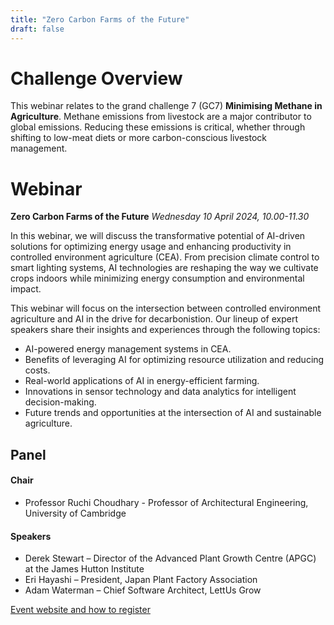 ```yaml
---
title: "Zero Carbon Farms of the Future"
draft: false
---
```

# Challenge Overview
 
This webinar relates to the grand challenge 7 (GC7) **Minimising Methane in Agriculture**. Methane emissions from livestock are a major contributor to global 
emissions. Reducing these emissions is critical, whether through shifting to low-meat diets or more carbon-conscious livestock management. 

# Webinar

**Zero Carbon Farms of the Future**
*Wednesday 10 April 2024, 10.00-11.30*

In this webinar, we will discuss the transformative potential of AI-driven solutions for optimizing energy usage and enhancing productivity in controlled 
environment agriculture (CEA). From precision climate control to smart lighting systems, AI technologies are reshaping the way we cultivate crops indoors while 
minimizing energy consumption and environmental impact.

This webinar will focus on the intersection between controlled environment agriculture and AI in the drive for decarbonistion. 
Our lineup of expert speakers share their insights and experiences through the following topics: 

- AI-powered energy management systems in CEA. 
- Benefits of leveraging AI for optimizing resource utilization and reducing costs. 
- Real-world applications of AI in energy-efficient farming. 
- Innovations in sensor technology and data analytics for intelligent decision-making. 
- Future trends and opportunities at the intersection of AI and sustainable agriculture.

## Panel

#### Chair

- Professor Ruchi Choudhary - Professor of Architectural Engineering, University of Cambridge

#### Speakers

- Derek Stewart – Director of the Advanced Plant Growth Centre (APGC) at the James Hutton Institute
- Eri Hayashi – President, Japan Plant Factory Association
- Adam Waterman – Chief Software Architect, LettUs Grow 

[Event website and how to register](https://www.turing.ac.uk/events/zero-carbon-farms)

